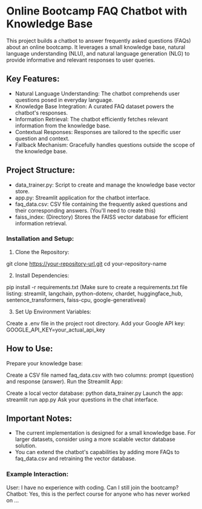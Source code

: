 # Online Bootcamp FAQ Chatbot with Knowledge Base

This project builds a chatbot to answer frequently asked questions (FAQs) about an online bootcamp. It leverages a small knowledge base, natural language understanding (NLU), and natural language generation (NLG) to provide informative and relevant responses to user queries.

## Key Features:

- Natural Language Understanding: The chatbot comprehends user questions posed in everyday language.
- Knowledge Base Integration: A curated FAQ dataset powers the chatbot's responses.
- Information Retrieval: The chatbot efficiently fetches relevant information from the knowledge base.
- Contextual Responses: Responses are tailored to the specific user question and context.
- Fallback Mechanism: Gracefully handles questions outside the scope of the knowledge base.

## Project Structure:

- data_trainer.py: Script to create and manage the knowledge base vector store.
- app.py: Streamlit application for the chatbot interface.
- faq_data.csv: CSV file containing the frequently asked questions and their corresponding answers. (You'll need to create this)
- faiss_index: (Directory) Stores the FAISS vector database for efficient information retrieval.

### Installation and Setup:

1. Clone the Repository:

git clone https://your-repository-url.git
cd your-repository-name

2. Install Dependencies:

pip install -r requirements.txt
(Make sure to create a requirements.txt file listing: streamlit, langchain, python-dotenv, chardet, huggingface_hub, sentence_transformers, faiss-cpu, google-generativeai)

3. Set Up Environment Variables:

Create a .env file in the project root directory.
Add your Google API key:
GOOGLE_API_KEY=your_actual_api_key

## How to Use:

Prepare your knowledge base:

Create a CSV file named faq_data.csv with two columns: prompt (question) and response (answer).
Run the Streamlit App:

Create a local vector database:
python data_trainer.py
Launch the app:
streamlit run app.py
Ask your questions in the chat interface.

## Important Notes:

- The current implementation is designed for a small knowledge base. For larger datasets, consider using a more scalable vector database solution.
- You can extend the chatbot's capabilities by adding more FAQs to faq_data.csv and retraining the vector database.

### Example Interaction:

User: I have no experience with coding. Can I still join the bootcamp?
Chatbot: Yes, this is the perfect course for anyone who has never worked on ...
